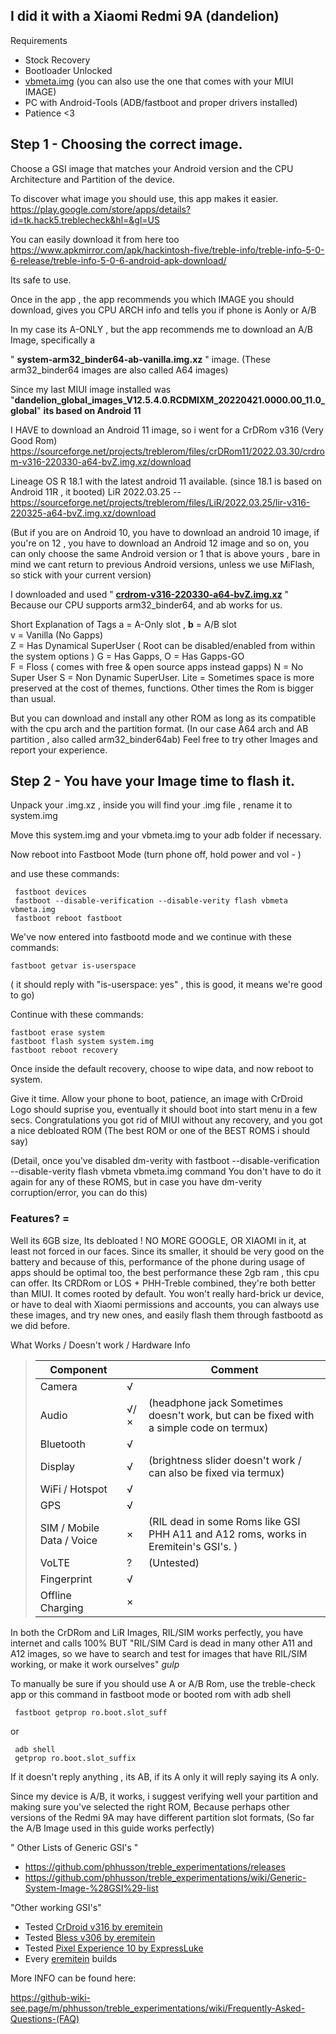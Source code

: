 ## I did it with a Xiaomi Redmi 9A (dandelion)


Requirements

* Stock Recovery
* Bootloader Unlocked
* [vbmeta.img](https://forum.xda-developers.com/attachments/vbmeta-img.5257631/) (you can also use the one that comes with your MIUI IMAGE)
* PC with Android-Tools (ADB/fastboot and proper drivers installed)
* Patience <3

## Step 1 - Choosing the correct image.

Choose a GSI image that matches your Android version and the CPU Architecture and Partition of the device. 

To discover what image you should use, this app makes it easier. 
https://play.google.com/store/apps/details?id=tk.hack5.treblecheck&hl=&gl=US

You can easily download it from here too 
https://www.apkmirror.com/apk/hackintosh-five/treble-info/treble-info-5-0-6-release/treble-info-5-0-6-android-apk-download/

Its safe to use.

Once in the app , the app recommends you which IMAGE you should download, gives you CPU ARCH info and tells you if phone is Aonly or A/B

In my case its A-ONLY , but the app recommends me to download an A/B Image, specifically a

 " **system-arm32_binder64-ab-vanilla.img.xz**  " image. (These arm32_binder64 images are also called A64 images)

Since my last MIUI image installed was "**dandelion_global_images_V12.5.4.0.RCDMIXM_20220421.0000.00_11.0_global**" **its based on Android 11**

I HAVE to download an Android 11 image, so i went for a CrDRom v316 (Very Good Rom)
https://sourceforge.net/projects/treblerom/files/crDRom11/2022.03.30/crdrom-v316-220330-a64-bvZ.img.xz/download

Lineage OS R 18.1 with the latest android 11 available. (since 18.1 is based on Android 11R , it booted)
LiR 2022.03.25 -- https://sourceforge.net/projects/treblerom/files/LiR/2022.03.25/lir-v316-220325-a64-bvZ.img.xz/download

(But if you are on Android 10, you have to download an android 10 image, if you're on 12 , you have to download an Android 12 image and so on,
you can only choose the same Android version or 1 that is above yours , bare in mind we cant return to previous Android versions, unless we use MiFlash, so stick with your current version)


I downloaded and used " **[crdrom-v316-220330-a64-bvZ.img.xz](https://sourceforge.net/projects/treblerom/files/crDRom11/2022.03.30/crdrom-v316-220330-a64-bvZ.img.xz/download)** " Because our CPU supports arm32_binder64, and ab works for us. 

Short Explanation of Tags
a = A-Only slot , **b** = A/B slot  
v = Vanilla (No Gapps)  
Z = Has Dynamical SuperUser ( Root can be disabled/enabled from within the system options )
G = Has Gapps, 
O = Has Gapps-GO  
F = Floss ( comes with free & open source apps instead gapps) 
N = No Super User 
S = Non Dynamic SuperUser.
Lite = Sometimes space is more preserved at the cost of themes, functions. Other times the Rom is bigger than usual.


But you can download and install any other ROM as long as its compatible with the cpu arch and the partition format. 
(In our case A64 arch and AB partition , also called arm32_binder64ab)
Feel free to try other Images and report your experience.


## Step 2 - You have your Image time to flash it.

Unpack your .img.xz , inside you will find your .img file , rename it to system.img

Move this system.img and your vbmeta.img to your adb folder if necessary.

Now reboot into Fastboot Mode (turn phone off, hold power and vol - )

and use these commands:

     fastboot devices
     fastboot --disable-verification --disable-verity flash vbmeta vbmeta.img
     fastboot reboot fastboot

We've now entered into fastbootd mode
and we continue with these commands:

    fastboot getvar is-userspace 
( it should reply with "is-userspace: yes" , this is good, it means we're good to go)

Continue with these commands:

    fastboot erase system
    fastboot flash system system.img
    fastboot reboot recovery

Once inside the default recovery, choose to wipe data, and now reboot to system. 

Give it time. Allow your phone to boot, patience, an image with CrDroid Logo should suprise you, eventually it should boot into start menu in a few secs.
Congratulations you got rid of MIUI without any recovery, and  you got a nice debloated ROM (The best ROM or one of the BEST ROMS i should say)

(Detail, once you've disabled dm-verity with fastboot --disable-verification --disable-verity flash vbmeta vbmeta.img command
You don't have to do it again for any of these ROMS, but in case you have dm-verity corruption/error, you can do this)

### Features? = 

Well its 6GB size, Its debloated ! NO MORE GOOGLE, OR XIAOMI in it, at least not forced in our faces.
Since its smaller, it should be very good on the battery and because of this, performance of the phone during usage of apps should be optimal too, the best performance these 2gb ram , this cpu can offer. Its CRDRom or LOS + PHH-Treble combined, they're both better than MIUI.
It comes rooted by default. You won't really hard-brick ur device, or have to deal with Xiaomi permissions and accounts, you can always use these images, and try new ones, and easily flash them through fastbootd as we did before.

What Works / Doesn't work / Hardware Info


> Component             |   | Comment
> -- | -- | --
> Camera                    | √ |  
> Audio                     | √/× | (headphone jack Sometimes doesn't work, but can be fixed with a simple code on termux)
> Bluetooth                 | √ |  
> Display                   | √ | (brightness slider doesn't work / can also be fixed via termux)
> WiFi / Hotspot            | √ |  
> GPS                       | √ |  
> SIM / Mobile Data / Voice | × | (RIL dead in some Roms like GSI PHH A11 and A12 roms, works in Eremitein's GSI's. )
> VoLTE                     | ? | (Untested)
> Fingerprint               | √ |  
> Offline Charging          | × |  

In both the CrDRom and LiR Images, RIL/SIM works perfectly, you have internet and calls 100% BUT
"RIL/SIM Card is dead in many other A11 and A12 images,  so we have to search and test for images that have RIL/SIM working, or make it work ourselves" *gulp*

To manually be sure if you should use A or A/B Rom, use the treble-check app or this command in fastboot mode or booted rom with adb shell

     fastboot getprop ro.boot.slot_suff 

or
 
     adb shell 
     getprop ro.boot.slot_suffix

If it doesn't reply anything , its AB, if its A only it will reply saying its A only.


 Since my device is A/B, it works, i suggest verifying well your partition and making sure you've selected the right ROM, Because perhaps other versions of the Redmi 9A may have different partition slot formats, (So far the A/B Image used in this guide works perfectly)

" Other Lists of Generic GSI's " 

* https://github.com/phhusson/treble_experimentations/releases
* https://github.com/phhusson/treble_experimentations/wiki/Generic-System-Image-%28GSI%29-list

"Other working GSI's" 

* Tested [CrDroid v316 by eremitein](https://sourceforge.net/projects/treblerom/files/crDRom11/2021.09.21/)
* Tested [Bless v306 by eremitein](https://sourceforge.net/projects/treblerom/files/BLESS11/2021.05.02/)
* Tested [Pixel Experience 10 by ExpressLuke](https://sourceforge.net/projects/expressluke-gsis/files/PixelExperience/Ten/A64/AB/)
* Every  [eremitein](https://sourceforge.net/projects/treblerom/files/) builds

More INFO can be found here:

https://github-wiki-see.page/m/phhusson/treble_experimentations/wiki/Frequently-Asked-Questions-(FAQ)
